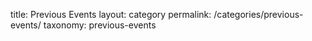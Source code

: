 title: Previous Events
layout: category
permalink: /categories/previous-events/
taxonomy: previous-events